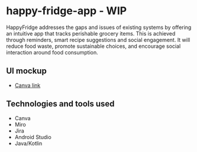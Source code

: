 # happy-fridge-app - WIP

HappyFridge addresses the gaps and issues of existing systems by offering an intuitive app that tracks perishable grocery items. This is achieved through reminders, smart recipe suggestions and social engagement. It will reduce food waste, promote sustainable choices, and encourage social interaction around food consumption.

## UI mockup
- [Canva link](https://www.canva.com/design/DAGWXZsvLbQ/nM9yPmwcJVRec85hw6Wcqw/edit?utm_content=DAGWXZsvLbQ&utm_campaign=designshare&utm_medium=link2&utm_source=sharebutton)

## Technologies and tools used
- Canva
- Miro
- Jira
- Android Studio
- Java/Kotlin 
